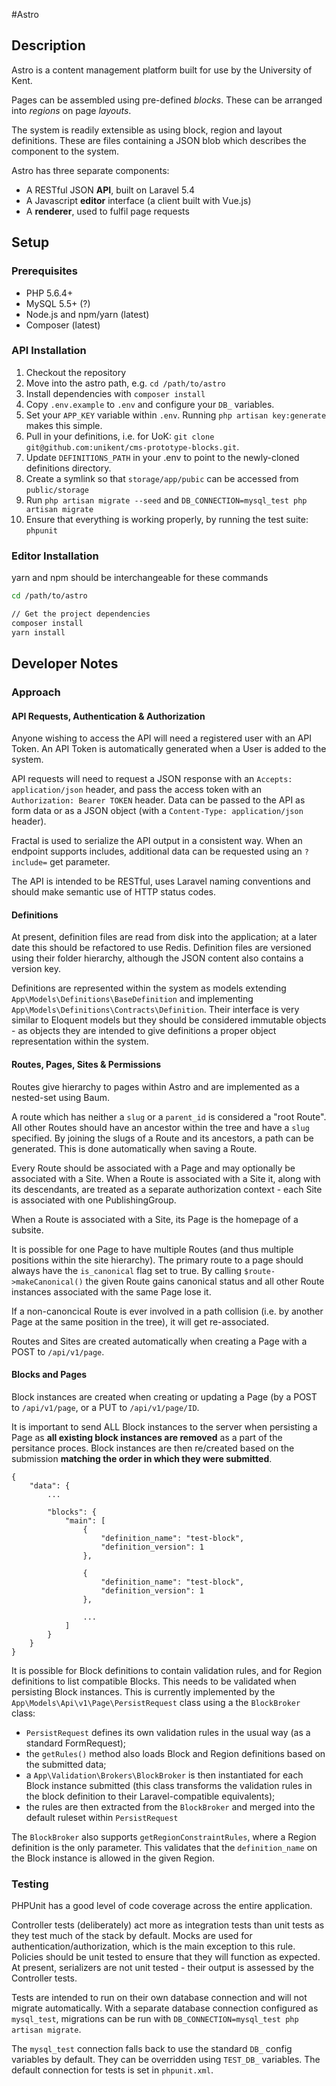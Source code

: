 #Astro
## Description
Astro is a content management platform built for use by the University of Kent. 

Pages can be assembled using pre-defined *blocks*. These can be arranged into *regions* on page *layouts*. 

The system is readily extensible as using block, region and layout definitions. These are files containing a JSON blob which describes the component to the system. 

Astro has three separate components:
 
 - A RESTful JSON **API**, built on Laravel 5.4
 - A Javascript **editor** interface (a client built with Vue.js)
 - A **renderer**, used to fulfil page requests

## Setup
### Prerequisites

* PHP 5.6.4+
* MySQL 5.5+ (?)
* Node.js and npm/yarn (latest)
* Composer (latest)

### API Installation

1. Checkout the repository
2. Move into the astro path, e.g. `cd /path/to/astro`
3. Install dependencies with `composer install`
4. Copy `.env.example` to `.env` and configure your `DB_` variables. 
5. Set your `APP_KEY` variable within `.env`. Running `php artisan key:generate` makes this simple. 
6. Pull in your definitions, i.e. for UoK: `git clone git@github.com:unikent/cms-prototype-blocks.git`. 
7. Update `DEFINITIONS_PATH` in your .env to point to the newly-cloned definitions directory.
8. Create a symlink so that `storage/app/pubic` can be accessed from `public/storage`
9. Run `php artisan migrate --seed` and `DB_CONNECTION=mysql_test php artisan migrate`
10. Ensure that everything is working properly, by running the test suite: `phpunit`

### Editor Installation
yarn and npm should be interchangeable for these commands

```bash
cd /path/to/astro

// Get the project dependencies
composer install
yarn install
```

## Developer Notes
### Approach
#### API Requests, Authentication & Authorization
Anyone wishing to access the API will need a registered user with an API Token. An API Token is automatically generated when a User is added to the system.

API requests will need to request a JSON response with an `Accepts: application/json` header, and pass the access token with an `Authorization: Bearer TOKEN` header. Data can be passed to the API as form data or as a JSON object (with a `Content-Type: application/json` header).

Fractal is used to serialize the API output in a consistent way. When an endpoint supports includes, additional data can be requested using an `?include=` get parameter.

The API is intended to be RESTful, uses Laravel naming conventions and should make semantic use of HTTP status codes.


#### Definitions
At present, definition files are read from disk into the application; at a later date this should be refactored to use Redis. Definition files are versioned using their folder hierarchy, although the JSON content also contains a version key.

Definitions are represented within the system as models extending `App\Models\Definitions\BaseDefinition` and implementing `App\Models\Definitions\Contracts\Definition`. Their interface is very similar to Eloquent models but they should be considered immutable objects - as objects they are intended to give definitions a proper object representation within the system. 


#### Routes, Pages, Sites & Permissions
Routes give hierarchy to pages within Astro and are implemented as a nested-set using Baum.

A route which has neither a `slug` or a `parent_id` is considered a "root Route". All other Routes should have an ancestor within the tree and have a `slug` specified. By joining the slugs of a Route and its ancestors, a path can be generated. This is done automatically when saving a Route.

Every Route should be associated with a Page and may optionally be associated with a Site. When a Route is associated with a Site it, along with its descendants, are treated as a separate authorization context - each Site is associated with one PublishingGroup. 

When a Route is associated with a Site, its Page is the homepage of a subsite.

It is possible for one Page to have multiple Routes (and thus multiple positions within the site hierarchy). The primary route to a page should always have the `is_canonical` flag set to true. By calling `$route->makeCanonical()` the given Route gains canonical status and all other Route instances associated with the same Page lose it. 

If a non-canoncical Route is ever involved in a path collision (i.e. by another Page at the same position in the tree), it will get re-associated.

Routes and Sites are created automatically when creating a Page with a POST to `/api/v1/page`.


#### Blocks and Pages
Block instances are created when creating or updating a Page (by a POST to `/api/v1/page`, or a PUT to `/api/v1/page/ID`. 

It is important to send ALL Block instances to the server when persisting a Page as **all existing block instances are removed** as a part of the persitance proces. Block instances are then re/created based on the submission **matching the order in which they were submitted**.


````
{
	"data": {
		...

		"blocks": {
			"main": [
				{
					"definition_name": "test-block",
					"definition_version": 1
				},

				{
					"definition_name": "test-block",
					"definition_version": 1
				},

				...
			]
		}
	}
}
````

It is possible for Block definitions to contain validation rules, and for Region definitions to list compatible Blocks. This needs to be validated when persisting Block instances. This is currently implemented by the `App\Models\Api\v1\Page\PersistRequest` class using a the `BlockBroker` class:

 - `PersistRequest` defines its own validation rules in the usual way (as a standard FormRequest);
 - the `getRules()` method also loads Block and Region definitions based on the submitted data;
 - a `App\Validation\Brokers\BlockBroker` is then instantiated for each Block instance submitted (this class transforms the validation rules in the block definition to their Laravel-compatible equivalents);
 - the rules are then extracted from the `BlockBroker` and merged into the default ruleset within `PersistRequest`

The `BlockBroker` also supports `getRegionConstraintRules`, where a Region definition is the only parameter. This validates that the `definition_name` on the Block instance is allowed in the given Region.


### Testing
PHPUnit has a good level of code coverage across the entire application. 

Controller tests (deliberately) act more as integration tests than unit tests as they test much of the stack by default. Mocks are used for authentication/authorization, which is the main exception to this rule. Policies should be unit tested to ensure that they will function as expected. At present, serializers are not unit tested - their output is assessed by the Controller tests.

Tests are intended to run on their own database connection and will not migrate automatically. With a separate database
connection configured as `mysql_test`, migrations can be run with `DB_CONNECTION=mysql_test php artisan migrate`.

The `mysql_test` connection falls back to use the standard `DB_` config variables by default. They can be overridden using `TEST_DB_` variables. The default connection for tests is set in `phpunit.xml`.
